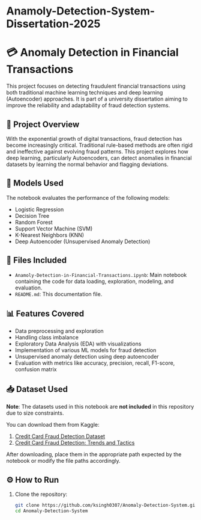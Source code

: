 # Anamoly-Detection-System-Dissertation-2025

# 💳 Anomaly Detection in Financial Transactions

This project focuses on detecting fraudulent financial transactions using both traditional machine learning techniques and deep learning (Autoencoder) approaches. It is part of a university dissertation aiming to improve the reliability and adaptability of fraud detection systems.


## 📘 Project Overview

With the exponential growth of digital transactions, fraud detection has become increasingly critical. Traditional rule-based methods are often rigid and ineffective against evolving fraud patterns. This project explores how deep learning, particularly Autoencoders, can detect anomalies in financial datasets by learning the normal behavior and flagging deviations.


## 🧠 Models Used

The notebook evaluates the performance of the following models:

- Logistic Regression
- Decision Tree
- Random Forest
- Support Vector Machine (SVM)
- K-Nearest Neighbors (KNN)
- Deep Autoencoder (Unsupervised Anomaly Detection)


## 📂 Files Included

- `Anamoly-Detection-in-Financial-Transactions.ipynb`: Main notebook containing the code for data loading, exploration, modeling, and evaluation.
- `README.md`: This documentation file.


## 📊 Features Covered

- Data preprocessing and exploration
- Handling class imbalance
- Exploratory Data Analysis (EDA) with visualizations
- Implementation of various ML models for fraud detection
- Unsupervised anomaly detection using deep autoencoder
- Evaluation with metrics like accuracy, precision, recall, F1-score, confusion matrix


## 📥 Dataset Used

**Note**: The datasets used in this notebook are **not included** in this repository due to size constraints.

You can download them from Kaggle:

1. [Credit Card Fraud Detection Dataset](https://www.kaggle.com/datasets/mlg-ulb/creditcardfraud)
2. [Credit Card Fraud Detection: Trends and Tactics](https://www.kaggle.com/datasets/richardlatimer/credit-card-fraud-detection-trends-and-tactics)

After downloading, place them in the appropriate path expected by the notebook or modify the file paths accordingly.



## ⚙️ How to Run

1. Clone the repository:
   ```bash
   git clone https://github.com/ksingh0307/Anomaly-Detection-System.git
   cd Anomaly-Detection-System
